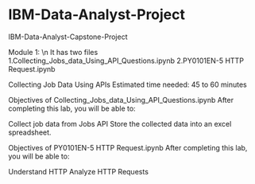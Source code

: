 # IBM-Data-Analyst-Project
IBM-Data-Analyst-Capstone-Project

Module 1:
\n
It has two files
1.Collecting_Jobs_data_Using_API_Questions.ipynb
2.PY0101EN-5 HTTP Request.ipynb


Collecting Job Data Using APIs
Estimated time needed: 45 to 60 minutes

Objectives of Collecting_Jobs_data_Using_API_Questions.ipynb
After completing this lab, you will be able to:

Collect job data from Jobs API
Store the collected data into an excel spreadsheet.


Objectives of PY0101EN-5 HTTP Request.ipynb
After completing this lab, you will be able to:

Understand HTTP
Analyze HTTP Requests
